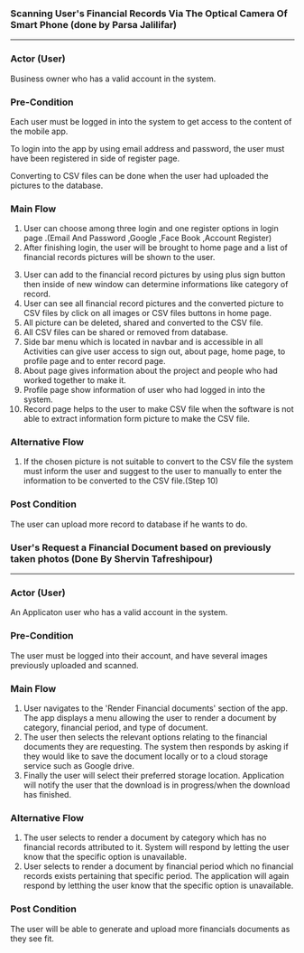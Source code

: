 ### Scanning User's Financial Records Via The Optical Camera Of Smart Phone (done by Parsa Jalilifar)

*** 

### Actor (User)

Business owner who has a valid account in the system.

### Pre-Condition

Each user must be logged in into the system to get access to the content of the mobile app.

To login into the app by using email address and password, the user must have been registered in side of register page.

Converting to CSV files can be done when the user had uploaded the pictures to the database.

### Main Flow

1. User can choose among three login and one register options in login page .(Email And Password ,Google ,Face Book ,Account Register)
2. After finishing login, the user will be brought to home page and a list of financial records pictures will be shown to the user.
3) User can add to the financial record pictures by using plus sign button then inside of new window can determine informations like category
   of record.
4) User can see all financial record pictures and the converted picture to CSV files by click on all images or CSV files buttons in home page.
5) All picture can be deleted, shared and converted to the CSV file.
6) All CSV files can be shared or removed from database.
7) Side bar menu which is located in navbar and is accessible in all Activities can give user access to sign out, about page, home page, to profile 
   page and to enter record page.
8) About page gives information about the project and people who had worked together to make it.
9) Profile page show information of user who had logged in into the system.
10) Record page helps to the user to make CSV file when the software is not able to extract information form picture to make the CSV file.

### Alternative Flow

1. If the chosen picture is not suitable to convert to the CSV file the system must inform the user and suggest to the user to manually to enter
   the information to be converted to the CSV file.(Step 10)


### Post Condition
The user can upload more record to database if he wants to do.


### User's Request a Financial Document based on previously taken photos (Done By Shervin Tafreshipour)

*** 

### Actor (User)

An Applicaton user who has a valid account in the system.

### Pre-Condition

The user must be logged into their account, and have several images previously uploaded and scanned.

### Main Flow

1. User navigates to the 'Render Financial documents' section of the app.
   The app displays a menu allowing the user to render a document by category, financial period, and type of document. 
2. The user then selects the relevant options relating to the financial documents they are requesting.
   The system then responds by asking if they would like to save the document locally or to a cloud storage service such as Google drive.
3. Finally the user will select their preferred storage location.
   Application will notify the user that the download is in progress/when the download has finished. 
   
### Alternative Flow

1. The user selects to render a document by category which has no financial records attributed to it.
   System will respond by letting the user know that the specific option is unavailable.
2. User selects to render a document by financial period which no financial records exists pertaining that specific period.
   The application will again respond by letthing the user know that the specific option is unavailable.

### Post Condition

The user will be able to generate and upload more financials documents as they see fit.

